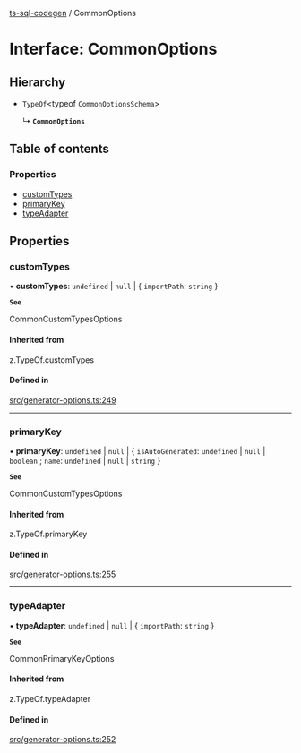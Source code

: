 [ts-sql-codegen](../README.md) / CommonOptions

# Interface: CommonOptions

## Hierarchy

- `TypeOf`<typeof `CommonOptionsSchema`\>

  ↳ **`CommonOptions`**

## Table of contents

### Properties

- [customTypes](CommonOptions.md#customtypes)
- [primaryKey](CommonOptions.md#primarykey)
- [typeAdapter](CommonOptions.md#typeadapter)

## Properties

### customTypes

• **customTypes**: `undefined` \| ``null`` \| { `importPath`: `string`  }

**`See`**

CommonCustomTypesOptions

#### Inherited from

z.TypeOf.customTypes

#### Defined in

[src/generator-options.ts:249](https://github.com/lorefnon/ts-sql-codegen/blob/d38c7e4/src/generator-options.ts#L249)

___

### primaryKey

• **primaryKey**: `undefined` \| ``null`` \| { `isAutoGenerated`: `undefined` \| ``null`` \| `boolean` ; `name`: `undefined` \| ``null`` \| `string`  }

**`See`**

CommonCustomTypesOptions

#### Inherited from

z.TypeOf.primaryKey

#### Defined in

[src/generator-options.ts:255](https://github.com/lorefnon/ts-sql-codegen/blob/d38c7e4/src/generator-options.ts#L255)

___

### typeAdapter

• **typeAdapter**: `undefined` \| ``null`` \| { `importPath`: `string`  }

**`See`**

CommonPrimaryKeyOptions

#### Inherited from

z.TypeOf.typeAdapter

#### Defined in

[src/generator-options.ts:252](https://github.com/lorefnon/ts-sql-codegen/blob/d38c7e4/src/generator-options.ts#L252)
